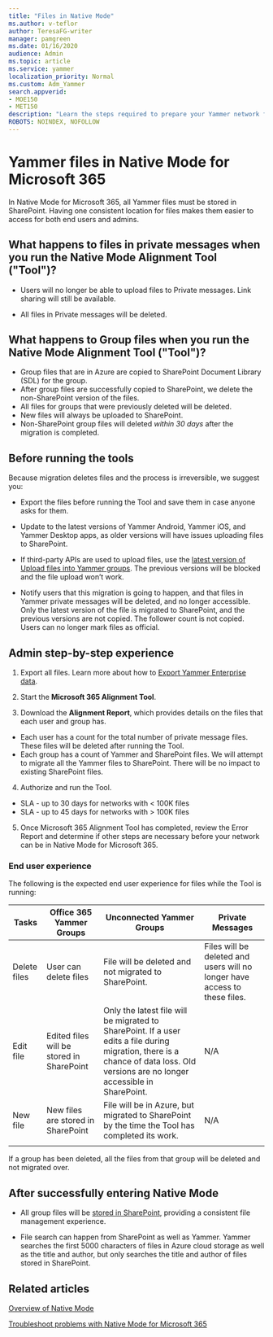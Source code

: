 ```yaml
---
title: "Files in Native Mode"
ms.author: v-teflor
author: TeresaFG-writer
manager: pamgreen
ms.date: 01/16/2020
audience: Admin
ms.topic: article
ms.service: yammer
localization_priority: Normal
ms.custom: Adm_Yammer
search.appverid: 
- MOE150
- MET150
description: "Learn the steps required to prepare your Yammer network for Native Mode for Microsoft 365."
ROBOTS: NOINDEX, NOFOLLOW 
---
```


# Yammer files in Native Mode for Microsoft 365

In Native Mode for Microsoft 365, all Yammer files must be stored in SharePoint. Having one consistent location for files makes them easier to access for both end users and admins.

## What happens to files in private messages when you run the Native Mode Alignment Tool ("Tool")?

- Users will no longer be able to upload files to Private messages. Link sharing will still be available.

- All files in Private messages will be deleted.

## What happens to Group files when you run the Native Mode Alignment Tool ("Tool")?

- Group files that are in Azure are copied to SharePoint Document Library (SDL) for the group.
- After group files are successfully copied to SharePoint, we delete the non-SharePoint version of the files.
- All files for groups that were previously deleted will be deleted.
- New files will always be uploaded to SharePoint.
- Non-SharePoint group files will deleted *within 30 days* after the migration is completed.  

## Before running the tools

Because migration deletes files and the process is irreversible, we suggest you:

- Export the files before running the Tool and save them in case anyone asks for them.

- Update to the latest versions of Yammer Android, Yammer iOS, and Yammer Desktop apps, as older versions will have issues uploading files to SharePoint.

- If third-party APIs are used to upload files, use the [latest version of Upload files into Yammer groups](https://developer.yammer.com/v1.0/docs/upload-files-into-yammer-groups). The previous versions will be blocked and the file upload won’t work.

- Notify users that this migration is going to happen, and that files in Yammer private messages will be deleted, and no longer accessible. Only the latest version of the file is migrated to SharePoint, and the previous versions are not copied. The follower count is not copied. Users can no longer mark files as official.

## Admin step-by-step experience

1. Export all files. Learn more about how to [Export Yammer Enterprise data](https://docs.microsoft.com/yammer/manage-security-and-compliance/export-yammer-enterprise-data#find-and-delete-specific-messages-or-files).

2. Start the **Microsoft 365 Alignment Tool**.

3. Download the **Alignment Report**, which provides details on the files that each user and group has.

- Each user has a count for the total number of private message files. These files will be deleted after running the Tool.
- Each group has a count of Yammer and SharePoint files. We will attempt to migrate all the Yammer files to SharePoint. There will be no impact to existing SharePoint files.

4. Authorize and run the Tool.

- SLA - up to 30 days for networks with < 100K files
- SLA - up to 45 days for networks with > 100K files

5. Once Microsoft 365 Alignment Tool has completed, review the Error Report and determine if other steps are necessary before your network can be in Native Mode for Microsoft 365.

### End user experience

The following is the expected end user experience for files while the Tool is running:

|Tasks|Office 365 Yammer Groups|Unconnected Yammer Groups|Private Messages|
|-----|------------------------|-------------------------|----------------|
|Delete files|User can delete files|File will be deleted and not migrated to SharePoint.|Files will be deleted and users will no longer have access to these files.|
|Edit file|Edited files will be stored in SharePoint|Only the latest file will be migrated to SharePoint. If a user edits a file during migration, there is a chance of data loss. Old versions are no longer accessible in SharePoint.|N/A|
|New file|New files are stored in SharePoint|File will be in Azure, but migrated to SharePoint by the time the Tool has completed its work.|N/A|
||||

If a group has been deleted, all the files from that group will be deleted and not migrated over.

## After successfully entering Native Mode

- All group files will be [stored in SharePoint](https://go.microsoft.com/fwlink/?linkid=2111253), providing a consistent file management experience.

- File search can happen from SharePoint as well as Yammer. Yammer searches the first 5000 characters of files in Azure cloud storage as well as the title and author, but only searches the title and author of files stored in SharePoint.

## Related articles

[Overview of Native Mode](overview-native-mode.md)

[Troubleshoot problems with Native Mode for Microsoft 365](../troubleshoot-problems/troubleshoot-native-mode.md)
